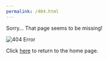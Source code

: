 ```yaml
---
permalink: /404.html
---
```


Sorry... That page seems to be missing!

![404 Error](https://media.giphy.com/media/xTiN0L7EW5trfOvEk0/giphy.gif)



Click [here](index.md) to return to the home page.
